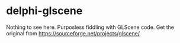 # delphi-glscene
Nothing to see here. Purposless fiddling with GLScene code. Get the original from https://sourceforge.net/projects/glscene/.
